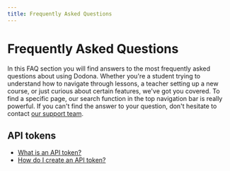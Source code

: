 ```yaml
---
title: Frequently Asked Questions
---
```

# Frequently Asked Questions

In this FAQ section you will find answers to the most frequently asked questions about using Dodona. Whether you're a student trying to understand how to navigate through lessons, a teacher setting up a new course, or just curious about certain features, we've got you covered. To find a specific page, our search function in the top navigation bar is really powerful. If you can't find the answer to your question, don't hesitate to contact [our support team](https://dodona.be/en/contact).

## API tokens
- [What is an API token?](./api-tokens/#what-is-an-api-token)
- [How do I create an API token?](./api-tokens/#how-do-i-create-an-api-token)
